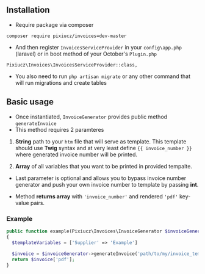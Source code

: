 ## Installation
- Require package via composer
```
composer require pixiucz/invoices=dev-master
```
- And then register `InvoicesServiceProvider` in your `config\app.php` (laravel) or in boot method of your October's `Plugin.php`
```
Pixiucz\Invoices\InvoicesServiceProvider::class,
```
- You also need to run `php artisan migrate` or any other command that will run migrations and create tables

## Basic usage
- Once instantiated, `InvoiceGenerator` provides public method `generateInvoice`
- This method requires 2 paramteres
1. **String** path to your `htm` file that will serve as template. This template should use **Twig** syntax and at very least define `{{ invoice_number }}` where generated invoice number will be printed.
  
2. **Array** of all variables that you want to be printed in provided tempalte.

- Last parameter is optional and allows you to bypass invoice number generator and push your own invoice number to template by passing **int**.

- Method **returns array** with `'invoice_number'` and rendered `'pdf'` key-value pairs.

### Example
```php
public function example(Pixiucz\Invoices\InvoiceGenerator $invoiceGenerator)
{
  $templateVariables = ['Supplier' => 'Example']
  
  $invoice = $invoiceGenerator->generateInvoice('path/to/my/invoice_template.htm', $templateVariables);
  return $invoice['pdf'];
}
```
